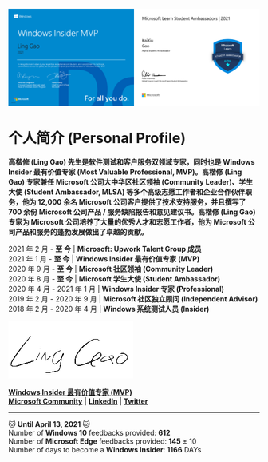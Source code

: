 <img src="https://github.com/Lingggao/Lingggao/blob/master/Ling%20Gao%20WIMVP%20Certificate.png?raw=true" width = "50%" /><img src="https://github.com/Lingggao/Lingggao/blob/master/MSFT%20Student%20Ambassador_00.png?raw=true" width = "50%" />

# 个人简介 (Personal Profile)

**高楷修 (Ling Gao) 先生是软件测试和客户服务双领域专家，同时也是 Windows Insider 最有价值专家 (Most Valuable Professional, MVP)。高楷修 (Ling Gao) 专家兼任 Microsoft 公司大中华区社区领袖 (Community Leader)、学生大使 (Student Ambassador, MLSA) 等多个高级志愿工作者和企业合作伙伴职务，他为 12,000 余名 Microsoft 公司客户提供了技术支持服务，并且撰写了 700 余份 Microsoft 公司产品 / 服务缺陷报告和意见建议书。高楷修 (Ling Gao) 专家为 Microsoft 公司培养了大量的优秀人才和志愿工作者，他为 Microsoft 公司产品和服务的蓬勃发展做出了卓越的贡献。**

2021 年 2 月 - **至 今** | **Microsoft: Upwork Talent Group 成员**  
2021 年 1 月 - **至 今** | **Windows Insider 最有价值专家 (MVP)**  
2020 年 9 月 - **至 今** | **Microsoft 社区领袖 (Community Leader)**  
2020 年 8 月 - **至 今** | **Microsoft 学生大使 (Student Ambassador)**  
2020 年 4 月 - 2021 年 1 月 | **Windows Insider 专家 (Professional)**  
2019 年 2 月 - 2020 年 9 月 | **Microsoft 社区独立顾问 (Independent Advisor)**  
2018 年 2 月 - 2020 年 4 月 | **Windows 系统测试人员 (Insider)**

![LING](https://github.com/Lingggao/Lingggao/blob/master/2.png?raw=true)

[**Windows Insider 最有价值专家 (MVP)**](https://insider.windows.com/en-us/mvps/ling-gao)  
[**Microsoft Community**](https://answers.microsoft.com/zh-hans/profile/c4a52f5b-dc12-47e5-a37c-53ae020cb7c2) | [**LinkedIn**](https://linkedin.com/in/lingggao) | [**Twitter**](https://twitter.com/CNGaoLing)

---
:cat: **Until April 13, 2021** :cat:  
Number of **Windows 10** feedbacks provided: **612**  
Number of **Microsoft Edge** feedbacks provided: **145** ± 10  
Number of days to become a **Windows Insider**: **1166** DAYs
